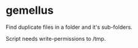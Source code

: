 # gemellus

Find duplicate files in a folder and it's sub-folders.

Script needs write-permissions to /tmp.
